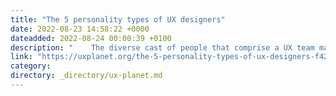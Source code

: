 ```yaml
---
title: "The 5 personality types of UX designers"
date: 2022-08-23 14:58:22 +0000
dateadded: 2022-08-24 00:00:39 +0100
description: "    The diverse cast of people that comprise a UX team make the work more interesting  Continue reading on UX Planet »  "
link: "https://uxplanet.org/the-5-personality-types-of-ux-designers-f422d41c0d9d?source=rss----819cc2aaeee0---4"
category:
directory: _directory/ux-planet.md
---
```

